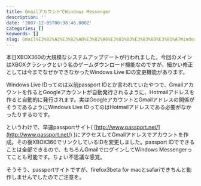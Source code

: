 ```yaml
---
title: GmailアカウントでWindows Messenger
description: ''
date: '2007-12-05T00:38:46.000Z'
categories: []
keywords: []
slug: Gmail%E3%82%A2%E3%82%AB%E3%82%A6%E3%83%B3%E3%83%88%E3%81%A7Windows+Messenger
---
```

本日XBOX360の大規模なシステムアップデートが行われました。今回のメインはXBOXクラシックという名のゲームダウンロード機能なのですが、細かい修正としては今までなぜかできなかったWindows Live IDの変更機能があります。

Windows Live IDってのは以前passport IDとか言われていたやつで、Gmailアカウントを作るとGoogleアカウントが自動発行されるように、Hotmailアドレスを作ると自動的に発行されます。実はGoogleアカウントとGmailアドレスの関係がそうであるようにWindows Live IDってのはHotmailアドレスである必要がなかったりするのです。

というわけで、早速passportサイト( [http://www.passport.net/](http://www.passport.net/) )にアクセスしてGmailアドレスでアカウントを作成。その後XBOX360でリンクしているIDを変更しました。passport IDでできることは全部できるので、もちろんGmailでログインしてWindows Messengerってことも可能です。ちょい不思議な感覚。

そうそう、passportサイトですが、firefox3beta for macとsafariできちんと動作しませんでしたのでご注意を。